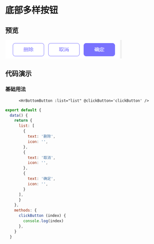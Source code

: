 # 底部多样按钮

## 预览

![本地路径](../assets/images/hr-button-bottom.png)

## 代码演示

### 基础用法

```vue
      <HrBottomButton :list="list" @clickButton='clickButton' />
```

```javascript
export default {
  data() {
    return {
      list: [
        {
          text: '删除',
          icon: '',
        },
        {
          text: '取消',
          icon: '',
        },
        {
          text: '确定',
          icon: '',
        }
      ],
      }
    },
    methods: {
      clickButton (index) {
        console.log(index)
      },
    }
  }
```